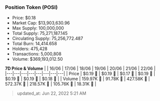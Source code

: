 
  ### Position Token (POSI)
  - Price: $0.18
  - Market Cap: $13,903,630.96
  - Max Supply: 100,000,000
  - Total Supply: 75,271,187.145
  - Circulating Supply: 75,256,772.487
  - Total Burn: 14,414.658
  - Holders: 475,428
  - Transactions: 5,000,808
  - Volume: $369,193,012.50

  **7D Price & Volume**
  | | 16&#x2F;06 | 17&#x2F;06 | 18&#x2F;06 | 19&#x2F;06 | 20&#x2F;06 | 21&#x2F;06 | 22&#x2F;06 |
  |---|---|---|---|---|---|---|---|
  | Price | $0.19 🔻 | $0.19 🚀 | $0.17 🔻 | $0.19 🚀 | $0.19 🔻 | $0.19 🔻 | $0.18 🔻 |
  | Volume | 159.97K 🔻 | 91.78K 🔻 | 427.58K 🚀 | 572.37K 🚀 | 218.57K 🔻 | 105.76K 🔻 | 18.31K 🔻 |

  > updated_at: Jun 22, 2022 5:21 AM
